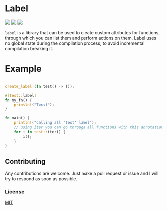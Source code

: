 
# Label

![](https://img.shields.io/crates/v/label)
![](https://docs.rs/label/badge.svg)
![](https://github.com/jonay2000/label/workflows/label/badge.svg)

`label` is a library that can be used to create custom attributes for functions, through which you can list them and perform actions on them.
Label uses no global state during the compilation process, to avoid incremental compilation breaking it.

# Example

```rust

create_label!(fn test() -> ());

#[test::label]
fn my_fn() {
    println!("Test!");
}

fn main() {
    println!("calling all 'test' label");
    // using iter you can go through all functions with this annotation.
    for i in test::iter() {
        i();
    }
}

```

## Contributing

Any contributions are welcome. Just make a pull request or issue and I will try to respond as soon as possible.

### License

[MIT](./LICENSE)
